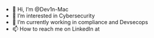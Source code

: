 - 👋 Hi, I’m @Dev1n-Mac
- 👀 I’m interested in Cybersecurity
- 🌱 I’m currently working in compliance and Devsecops
- 📫 How to reach me on LinkedIn at [
](https://www.linkedin.com/in/devin-mccullum-784a72207/)
<!---
Dev1n-Mac/Dev1n-Mac is a ✨ special ✨ repository because its `README.md` (this file) appears on your GitHub profile.
You can click the Preview link to take a look at your changes.
--->
